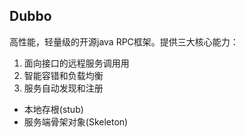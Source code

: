 ## Dubbo

高性能，轻量级的开源java RPC框架。提供三大核心能力：
1. 面向接口的远程服务调用用
2. 智能容错和负载均衡
3. 服务自动发现和注册

- 本地存根(stub)
- 服务端骨架对象(Skeleton)

